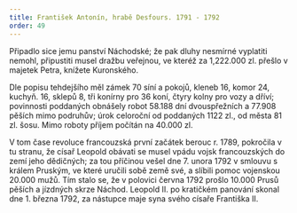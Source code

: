 ```yaml
---
title: František Antonín, hrabě Desfours. 1791 - 1792
order: 49
---
```

Připadlo sice jemu panství Náchodské; že pak dluhy nesmírné vyplatiti nemohl, připustiti musel dražbu veřejnou, ve kteréž za 1,222.000 zl. přešlo v majetek Petra, knížete Kuronského.

Dle popisu tehdejšího měl zámek 70 síní a pokojů, kleneb 16, komor 24, kuchyň. 16, sklepů 8, tři konírny pro 36 koní, čtyry kolny pro vozy a dříví; povinnosti poddaných obnášely robot 58.188 dní dvouspřežních a 77.908 pěších mimo podruhův; úrok celoroční od poddaných 1122 zl., od města 81 zl. šosu. Mimo roboty příjem počítán na 40.000 zl.

V tom čase revoluce francouzská první začátek berouc r. 1789, pokročila v tu stranu, že císař Leopold obávati se musel vpádu vojsk francouzských do zemí jeho dědičných; za tou příčinou vešel dne 7. unora 1792 v smlouvu s králem Pruským, ve které uručili sobě země své, a slíbili pomoc vojenskou 20.000 mužů. Tím stalo se, že v polovici června 1792 prošlo 10.000 Prusů pěších a jízdných skrze Náchod.
Leopold II. po kratičkém panování skonal dne 1. března 1792, za nástupce maje syna svého císaře Františka II.

